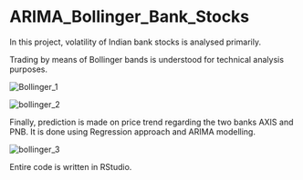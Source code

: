# ARIMA_Bollinger_Bank_Stocks

In this project, volatility of Indian bank stocks is analysed primarily.

Trading by means of Bollinger bands is understood for technical analysis purposes.

![Bollinger_1](https://user-images.githubusercontent.com/55191934/100780374-a5850e80-342f-11eb-80f3-97178b3bf9bb.png)

![bollinger_2](https://user-images.githubusercontent.com/55191934/100780405-b0d83a00-342f-11eb-9f3a-aa37f5398234.png)


Finally, prediction is made on price trend regarding the two banks AXIS and PNB. It is done using Regression approach and ARIMA modelling.

![bollinger_3](https://user-images.githubusercontent.com/55191934/100780440-bc2b6580-342f-11eb-9d72-7869d4a03339.png)


Entire code is written in RStudio.

